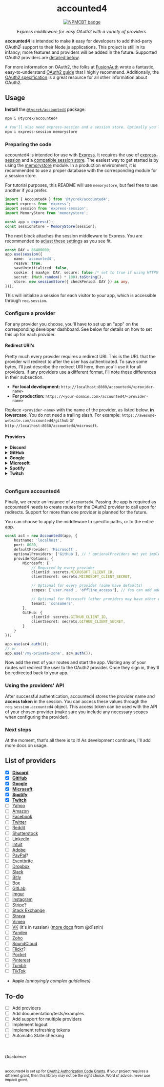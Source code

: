 [//]: # (NPM centered badge template START --------------------------------------------------)

<div align="center">

accounted4
===

[![NPMCBT badge]][NPMCBT link]

*Express middleware for easy OAuth2 with a variety of providers.*
</div>

[NPMCBT badge]: https://img.shields.io/npm/v/@tycrek/accounted4?color=CB3837&label=%20View%20on%20NPM&logo=npm&style=for-the-badge
[NPMCBT link]: https://www.npmjs.com/package/@tycrek/accounted4

[//]: # (NPM centered badge template END ----------------------------------------------------)

**accounted4** is intended to make it easy for developers to add third-party OAuth2<sup><a href="#disclaimer">!</a></sup> support to their Node.js applications. This project is still in its infancy; more features and providers will be added in the future. Supported OAuth2 providers are [detailed below](#providers).

For more information on OAuth2, the folks at [FusionAuth](https://fusionauth.io) wrote a fantastic, easy-to-understand [OAuth2 guide](https://fusionauth.io/learn/expert-advice/oauth/modern-guide-to-oauth) that I highly recommend. Additionally, the [OAuth2 specification](https://datatracker.ietf.org/doc/html/rfc6749) is a great resource for all other information about OAuth2.

## Usage

**Install** the [`@tycrek/accounted4`](https://www.npmjs.com/package/@tycrek/accounted4) package:

```bash
npm i @tycrek/accounted4

# You'll also need express-session and a session store. Optimally you'll use something other than MemoryStore in production.
npm i express-session memorystore
```

### Preparing the code

accounted4 is intended for use with [Express](https://expressjs.com/). It requires the use of [express-session](https://www.npmjs.com/package/express-session) and a [compatible session store](https://www.npmjs.com/package/express-session#compatible-session-stores). The easiest way to get started is by using the [memorystore](https://www.npmjs.com/package/memorystore) module. In a production environment, it is recommended to use a proper database with the corresponding module for a session store.

For tutorial purposes, this README will use `memorystore`, but feel free to use another if you prefer.

```ts
import { Accounted4 } from '@tycrek/accounted4';
import express from 'express';
import session from 'express-session';
import MemoryStore from 'memorystore';

const app = express();
const sessionStore = MemoryStore(session);
```

The next block attaches the session middleware to Express. You are recommended to [adjust these settings](https://www.npmjs.com/package/express-session#options) as you see fit.

```ts
const DAY = 86400000;
app.use(session({
    name: 'accounted4',
    resave: true,
    saveUninitialized: false,
    cookie: { maxAge: DAY, secure: false /* set to true if using HTTPS*/ },
    secret: (Math.random() * 100).toString(),
    store: new sessionStore({ checkPeriod: DAY }) as any,
}));
```

This will initialize a session for each visitor to your app, which is accessible through `req.session`.

### Configure a provider

For any provider you choose, you'll have to set up an "app" on the corresponding developer dashboard. See below for details on how to set this up for each provider.

#### Redirect URI's

Pretty much every provider requires a redirect URI. This is the URL that the provider will redirect to after the user has authenticated. To save some bytes, I'll just describe the redirect URI here, then you'll use it for all providers. If any providers use a different format, I'll note those differences in their subsection.

- **For local development:** `http://localhost:8080/accounted4/<provider-name>`
- **For production:** `https://<your-domain.com>/accounted4/<provider-name>`

Replace `<provider-name>` with the name of the provider, as listed below, **in lowercase**. You do not need a trailing slash. For example: `https://awesome-website.com/accounted4/github` or `http://localhost:8080/accounted4/microsoft`.

#### Providers

<details>
<summary><strong>Discord</strong></summary>

[Create a Discord app](https://discord.com/developers/applications). Once your app is created, click the **OAuth2** tab and copy the **Client ID** and reset the **Client Secret**. Make sure you add **both** redirect URIs. [Visit Discord's documentation](https://discord.com/developers/docs/topics/oauth2#shared-resources-oauth2-scopes) for more information on scopes.

</details>
<details>
<summary><strong>GitHub</strong></summary>

[Create a GitHub app](https://github.com/settings/applications/new). For the **Authorization callback URL**, use the **production** redirect URI. You do not need to enable **Device Flow** but you can if you want. Once created, find the **Client ID** and generate a new **Client secret**. Copy these for the next step. [Visit GitHub's documentation](https://docs.github.com/en/developers/apps/building-oauth-apps/scopes-for-oauth-apps) for more information on scopes.

</details>
<details>
<summary><strong>Google</strong></summary>

[Create a Google Cloud project](https://console.cloud.google.com/home/dashboard). Using the search bar, start typing "APIs and Services", then select **APIs & Services**. Follow these steps to configure your app:

1. On the left of the dashboard, select **OAuth consent screen**.
2. Choose **External** and click **Create**.
3. The next page sets up your app metadata. Enter anything required, but feel free to leave optional items blank.
4. The next page asks for scopes. If you already know what scopes you require, enter them now. Otherwise, continue. [Visit Google's documentation](https://developers.google.com/identity/protocols/oauth2/scopes) for more information on scopes.
5. The next page asks for test users. Add yourself and any other Google account you wish to test your app. Make sure to enter the email address of any testers (the email must correspond to a Google account).
6. If the summary looks good to you, click on **Credentials** on the left of the dashboard.
7. Click on **+ Create credentials**, then **OAuth client ID**.
8. Choose **Web application** for the type and give it a name.
9. Add **both** redirect URI's from above as **Authorized redirect URIs** (you don't need any **Authorized JavaScript origins**).
10. Click **Create**. You will be shown your **Client ID** and **Client secret**. Copy these for the next step.

</details>
<details>
<summary><strong>Microsoft</strong></summary>

Microsoft is quite in-depth, so we'll skip the details here for now. Documentation will be added at a later date.

</details>
<details>
<summary><strong>Spotify</strong></summary>

[Create a Spotify app](https://developer.spotify.com/dashboard) ([tutorial](https://developer.spotify.com/documentation/general/guides/authorization/app-settings/)). Once your app is created, you should see your **Client ID** and a button to **SHOW** your **Client secret**. Copy these for the next step. Click on **Edit Settings** and add **both** redirect URI's. [Visit Spotify's documentation](https://developer.spotify.com/documentation/general/guides/authorization/scopes/) for more information on scopes.

</details>
<details>
<summary><strong>Twitch</strong></summary>

[Create a Twitch app](https://dev.twitch.tv/console/apps/create) ([tutorial](https://dev.twitch.tv/docs/authentication/register-app)). Make sure to add **both** redirect URI's. Once your app is created, click **Manage**. Copy your **Client ID** and a button to make a **New Secret**. Copy these for the next step. [Visit Twitch documentation](https://dev.twitch.tv/docs/authentication/scopes/) for more information on scopes.

</details>
<br>

### Configure accounted4

Finally, we create an instance of `Accounted4`. Passing the app is required as accounted4 needs to create routes for the OAuth2 provider to call upon for redirects. Support for more than one provider is planned for the future.

You can choose to apply the middleware to specific paths, or to the entire app.

```ts
const ac4 = new Accounted4(app, {
    hostname: 'localhost',
    port: 8080,
    defaultProvider: 'Microsoft',
    optionalProviders: ['GitHub'], // ! optionalProviders not yet implemented
    providerOptions: {
        Microsoft: {
            // Required by every provider
            clientId: secrets.MICROSOFT_CLIENT_ID,
            clientSecret: secrets.MICROSOFT_CLIENT_SECRET,

            // Optional for every provider (some have defaults)
            scopes: ['user.read', 'offline_access'], // You can add additional scopes

            // Optional for Microsoft (other providers may have other optional properties)
            tenant: 'consumers',
        },
        GitHub: {
            clientId: secrets.GITHUB_CLIENT_ID,
            clientSecret: secrets.GITHUB_CLIENT_SECRET,
        }
    }
});

app.use(ac4.auth());
// or
app.use('/my-private-zone', ac4.auth());
```

Now add the rest of your routes and start the app. Visiting any of your routes will redirect the user to the OAuth2 provider. Once they sign in, they'll be redirected back to your app.

### Using the providers' API

After successful authentication, accounted4 stores the provider name and **access token** in the session. You can access these values through the `req.session.accounted4` object. This access token can be used with the API of your chosen provider (make sure you include any necessary scopes when configuring the provider).

### Next steps

At the moment, that's all there is to it! As development continues, I'll add more docs on usage.

## List of providers

- [x] **[Discord](https://discord.com/developers/docs/topics/oauth2)**
- [x] **[GitHub](https://docs.github.com/en/developers/apps/building-oauth-apps/authorizing-oauth-apps)**
- [x] **[Google](https://developers.google.com/identity/protocols/oauth2/web-server#obtainingaccesstokens)**
- [x] **[Microsoft](https://docs.microsoft.com/en-us/azure/active-directory/develop/v2-oauth2-auth-code-flow)**
- [x] **[Spotify](https://developer.spotify.com/documentation/general/guides/authorization/code-flow/)**
- [x] **[Twitch](https://dev.twitch.tv/docs/authentication/getting-tokens-oauth/#authorization-code-grant-flow)**
- [ ] [Yahoo](https://developer.yahoo.com/oauth2/guide/flows_authcode/)
- [ ] [Amazon](https://developer.amazon.com/docs/login-with-amazon/authorization-code-grant.html)
- [ ] [Facebook](https://developers.facebook.com/docs/facebook-login/guides/advanced/manual-flow#login)
- [ ] [Twitter](https://developer.twitter.com/en/docs/authentication/oauth-2-0/authorization-code)
- [ ] [Reddit](https://github.com/reddit-archive/reddit/wiki/OAuth2)
- [ ] [Shutterstock](https://www.shutterstock.com/developers/documentation/authentication#oauth-authentication)
- [ ] [LinkedIn](https://docs.microsoft.com/en-us/linkedin/shared/authentication/authorization-code-flow)
- [ ] [Intuit](https://developer.intuit.com/app/developer/qbo/docs/develop/authentication-and-authorization/oauth-2.0)
- [ ] [Adobe](https://developer.adobe.com/developer-console/docs/guides/authentication/OAuth/)
- [ ] [PayPal](https://developer.paypal.com/api/rest/authentication/)?
- [ ] [Eventbrite](https://www.eventbrite.com/platform/docs/authentication#getting-started-with-authentication)
- [ ] [Dropbox](https://developers.dropbox.com/oauth-guide)
- [ ] [Slack](https://api.slack.com/legacy/oauth)
- [ ] [Bitly](https://dev.bitly.com/docs/getting-started/authentication/)
- [ ] [Box](https://developer.box.com/guides/authentication/oauth2/without-sdk/)
- [ ] [GitLab](https://docs.gitlab.com/ee/api/oauth2.html#authorization-code-flow)
- [ ] [Imgur](https://apidocs.imgur.com/#authorization-and-oauth)
- [ ] [Instagram](https://developers.facebook.com/docs/instagram-basic-display-api/reference/oauth-authorize)
- [ ] [Stripe](https://stripe.com/docs/connect/oauth-reference)?
- [ ] [Stack Exchange](https://api.stackexchange.com/docs/authentication)
- [ ] [Strava](https://developers.strava.com/docs/authentication/#requestingaccess)
- [ ] [Vimeo](https://developer.vimeo.com/api/authentication#using-the-auth-code-grant)
- [ ] [VK](https://dev.vk.com/reference) (it's in russian) ([more docs](https://gist.github.com/d1snin/019d5da296558687ee7e3cce9d6d21e5) from @d1snin)
- [ ] [Yandex](https://yandex.com/dev/id/)
- [ ] [Zoho](https://www.zoho.com/accounts/protocol/oauth/web-apps/authorization.html)
- [ ] [SoundCloud](https://developers.soundcloud.com/docs#authentication)
- [ ] [Flickr](https://www.flickr.com/services/api/auth.oauth.html)?
- [ ] [Pocket](https://getpocket.com/developer/docs/authentication)
- [ ] [Pinterest](https://developers.pinterest.com/docs/api/v5/#tag/oauth)
- [ ] [Tumblr](https://www.tumblr.com/docs/en/api/v2#oauth2-authorization)
- [ ] [TikTok](https://developers.tiktok.com/doc/login-kit-web)
- ~~Apple~~ *(annoyingly complex guidelines)*

## To-do

- [ ] Add providers
- [ ] Add documentation/tests/examples
- [ ] Add support for multiple providers
- [ ] Implement logout
- [ ] Implement refreshing tokens
- [ ] Automatic State checking

<br>

###### Disclaimer

<small>accounted4 is set up for [OAuth2 Authorization Code Grants](https://datatracker.ietf.org/doc/html/rfc6749#section-4.1). If your project requires a different grant, then this library may not be the right choice. Word of advice: *never use implicit grant*.</small>
